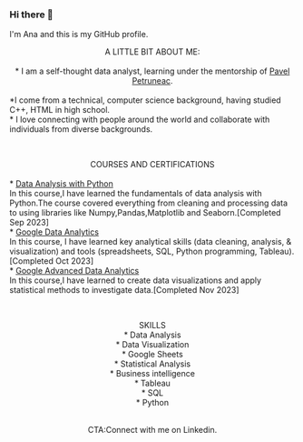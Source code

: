 





### Hi there 👋
I'm Ana and this is my GitHub profile.

 <center>A LITTLE BIT ABOUT ME:</center>



<BR>
    <center>* I am a self-thought data analyst, learning under the mentorship of <a href="https://github.com/ppetruneac">Pavel Petruneac</a>.</center>
   <BR> *I come from a technical, computer science background, having studied C++, HTML in high school.
 <BR>   * I love connecting with people around the world and collaborate with individuals from diverse backgrounds.
 <BR> 

<BR><center>COURSES AND CERTIFICATIONS </center>
<BR> *
<a href="https://www.freecodecamp.org/certification/fccf47610ef-e3c5-497a-ade2-247801ed3d74/data-analysis-with-python-v7">Data Analysis with Python</a> 
           <BR>In this course,I have learned the fundamentals of data analysis with Python.The course covered everything from cleaning and processing data to using libraries like Numpy,Pandas,Matplotlib and Seaborn.[Completed Sep 2023]
<BR> * 
<a href="https://www.coursera.org/account/accomplishments/professional-cert/K3QBK64WUVJA">Google Data Analytics</a>
           <BR>In this course, I have learned key analytical skills (data cleaning, analysis, & visualization) and tools (spreadsheets, SQL, Python programming, Tableau).[Completed Oct 2023]
<BR> *
<a href="https://www.coursera.org/account/accomplishments/professional-cert/8K7ZNMW5R9SD">Google Advanced Data Analytics</a>
         <BR>In this course,I have learned to create data visualizations and apply statistical methods to investigate data.[Completed Nov 2023]



<BR><CENTER>SKILLS 
<BR> * Data Analysis
<BR> * Data Visualization 
<BR> * Google Sheets
<BR> * Statistical Analysis
<BR> * Business intelligence
<BR> * Tableau
<BR> * SQL 
<BR> * Python 

 <BR>CTA:Connect with me on Linkedin.
<!--
**anahoza/anahoza** is a ✨ _special_ ✨ repository because its `README.md` (this file) appears on your GitHub profile.

Here are some ideas to get you started:

- 🔭 I’m currently working on ...
- 🌱 I’m currently learning ...
- 👯 I’m looking to collaborate on ...
- 🤔 I’m looking for help with ...
- 💬 Ask me about ...
- 📫 How to reach me: ...
- 😄 Pronouns: ...
- ⚡ Fun fact: ...
-->
